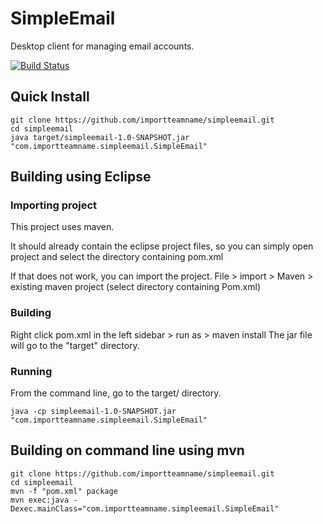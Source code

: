 # SimpleEmail

Desktop client for managing email accounts.

[![Build Status](https://travis-ci.org/importTeamName/simpleemail.svg?branch=master)](https://travis-ci.org/importTeamName/simpleemail)

## Quick Install

```
git clone https://github.com/importteamname/simpleemail.git
cd simpleemail
java target/simpleemail-1.0-SNAPSHOT.jar "com.importteamname.simpleemail.SimpleEmail"
```

## Building using Eclipse

### Importing project

This project uses maven.

It should already contain the eclipse project files, so you can simply open
project and select the directory containing pom.xml

If that does not work, you can import the project.
File > import > Maven > existing maven project (select directory containing Pom.xml)


### Building

Right click pom.xml in the left sidebar > run as > maven install
The jar file will go to the "target" directory.


### Running

From the command line, go to the target/ directory.
```
java -cp simpleemail-1.0-SNAPSHOT.jar "com.importteamname.simpleemail.SimpleEmail"
```


## Building on command line using mvn

```
git clone https://github.com/importteamname/simpleemail.git
cd simpleemail
mvn -f "pom.xml" package
mvn exec:java -Dexec.mainClass="com.importteamname.simpleemail.SimpleEmail"
```